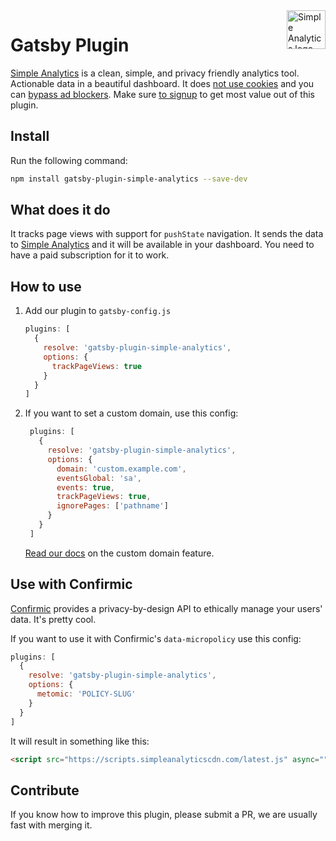 <a href="https://simpleanalytics.com/?ref=github.com/simpleanalytics/gatsby-plugin">
  <img src="https://assets.simpleanalytics.com/images/logos/logo-github-readme.png" alt="Simple Analytics logo" align="right" height="62" />
</a>

# Gatsby Plugin

[Simple Analytics](https://simpleanalytics.com) is a clean, simple, and privacy friendly analytics tool. Actionable data in a beautiful dashboard. It does [not use cookies](https://docs.simpleanalytics.com/what-we-collect) and you can [bypass ad blockers](https://docs.simpleanalytics.com/bypass-ad-blockers). Make sure [to signup](https://simpleanalytics.com) to get most value out of this plugin.

## Install

Run the following command:

```bash
npm install gatsby-plugin-simple-analytics --save-dev
```

## What does it do

It tracks page views with support for `pushState` navigation. It sends the data to [Simple Analytics](https://simpleanalytics.com) and it will be available in your dashboard. You need to have a paid subscription for it to work.

## How to use

1. Add our plugin to `gatsby-config.js`

   ```js
   plugins: [    
     {
       resolve: 'gatsby-plugin-simple-analytics',
       options: {
         trackPageViews: true
       }
     }
   ]
   ```

1. If you want to set a custom domain, use this config:

   ```js
    plugins: [    
      {
        resolve: 'gatsby-plugin-simple-analytics',
        options: {
          domain: 'custom.example.com',
          eventsGlobal: 'sa',
          events: true,
          trackPageViews: true,
          ignorePages: ['pathname']
        }
      }
    ]
   ```

   [Read our docs](https://docs.simpleanalytics.com/bypass-ad-blockers) on the custom domain feature.

## Use with Confirmic

[Confirmic](https://confirmic.com/) provides a privacy-by-design API to ethically manage your users' data. It's pretty cool.

If you want to use it with Confirmic's `data-micropolicy` use this config:

```js
plugins: [
  {
    resolve: 'gatsby-plugin-simple-analytics',
    options: {
      metomic: 'POLICY-SLUG'
    }
  }
]
```

It will result in something like this:

```html
<script src="https://scripts.simpleanalyticscdn.com/latest.js" async="" defer="" type="text/x-metomic" data-micropolicy="POLICY-SLUG">
```

## Contribute

If you know how to improve this plugin, please submit a PR, we are usually fast with merging it.
